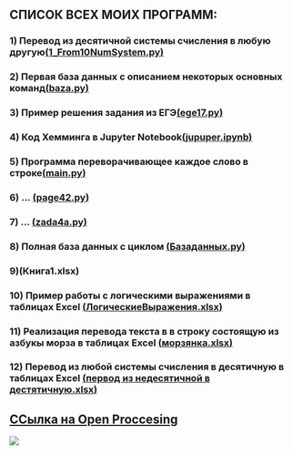 <!-- some text [link](https://google.com)
![minion](https://sd.keepcalms.com/i/eat-drink-put-your-cup-in-the-dishwasher.png) -->
## **СПИСОК ВСЕХ МОИХ ПРОГРАММ:**
### 1) Перевод из десятичной системы счисления в любую другую[(**1_From10NumSystem.py**)](https://github.com/grad154/timurbakeev154/blob/main/1_From10NumSystem.py)
### 2) Первая база данных с описанием некоторых основных команд[(**baza.py**)](https://github.com/grad154/timurbakeev154/blob/main/baza.py)
### 3) Пример решения задания из ЕГЭ[(**ege17.py**)](https://github.com/grad154/timurbakeev154/blob/main/ege17.py)
### 4) Код Хемминга в Jupyter Notebook[(**jupuper.ipynb**)](https://github.com/grad154/timurbakeev154/blob/main/jupuper.ipynb)
### 5) Программа переворачивающее каждое слово в строке[(**main.py**)](https://github.com/grad154/timurbakeev154/blob/main/main.py)
### 6) ... [(**page42.py**)](https://github.com/grad154/timurbakeev154/blob/main/page42.py)
### 7) ... [(**zada4a.py**)](https://github.com/grad154/timurbakeev154/blob/main/zada4a.py)
### 8) Полная база данных с циклом [(**Базаданных.py**)](https://github.com/grad154/timurbakeev154/blob/main/%D0%91%D0%B0%D0%B7%D0%B0%D0%B4%D0%B0%D0%BD%D0%BD%D1%8B%D1%85.py)
### 9)(**Книга1.xlsx**)
### 10) Пример работы с логическими выражениями в таблицах Excel  [(**ЛогическиеВыражения.xlsx**)](https://github.com/grad154/timurbakeev154/blob/main/%D0%9B%D0%BE%D0%B3%D0%B8%D1%87%D0%B5%D1%81%D0%BA%D0%B8%D0%B5%D0%92%D1%8B%D1%80%D0%B0%D0%B6%D0%B5%D0%BD%D0%B8%D1%8F.xlsx)
### 11) Реализация перевода текста в в строку состоящую из азбукы морза в таблицах Excel  [(**морзянка.xlsx**)](https://github.com/grad154/timurbakeev154/blob/main/%D0%BC%D0%BE%D1%80%D0%B7%D1%8F%D0%BD%D0%BA%D0%B0.xlsx)
### 12) Перевод из любой системы счисления в десятичную в таблицах Excel [(**первод из недесятичной в дестятичную.xlsx**)](https://github.com/grad154/timurbakeev154/blob/main/%D0%BF%D0%B5%D1%80%D0%B2%D0%BE%D0%B4%20%D0%B8%D0%B7%20%D0%BD%D0%B5%D0%B4%D0%B5%D1%81%D1%8F%D1%82%D0%B8%D1%87%D0%BD%D0%BE%D0%B9%20%D0%B2%20%D0%B4%D0%B5%D1%81%D1%82%D1%8F%D1%82%D0%B8%D1%87%D0%BD%D1%83%D1%8E.xlsx)
<!-- >Markdown is a lightweight markup language >based on the formatting conventions
>that people naturally use in email.
>As [John Gruber] writes on the [Markdown >site][df1] -->

## [**ССылка на Open Proccesing**](https://openprocessing.org/user/339779?view=sketches&o=2)

[![](https://avatars.mds.yandex.net/i?id=d939b91da58961611a816407f343618c-4872349-images-thumbs&n=13)](https://www.youtube.com/watch?v=xm3YgoEiEDc)
